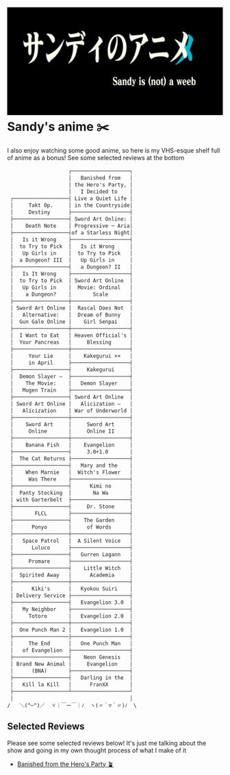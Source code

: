 ![preview](./preview.png)
Sandy\'s anime ✂️
=================

I also enjoy watching some good anime, so here is my VHS-esque shelf
full of anime as a bonus! See some selected reviews at the bottom


                        ┌───────────────────┐
                        │   Banished from   │
                        │ the Hero's Party, │
                        │   I Decided to    │
     ┌──────────────────┤ Live a Quiet Life │
     │     Takt Op.     │ in the Countryside│
     │     Destiny      ├───────────────────┤
     ├──────────────────┤ Sword Art Online: │
     │    Death Note    │ Progressive ─ Aria│
     ├──────────────────┤of a Starless Night│
     │   Is it Wrong    ├───────────────────┤
     │  to Try to Pick  │   Is it Wrong     │
     │   Up Girls in    │  to Try to Pick   │
     │  a Dungeon? III  │   Up Girls in     │
     ├──────────────────┤   a Dungeon? II   │
     │   Is It Wrong    ├───────────────────┤
     │  to Try to Pick  │ Sword Art Online  │
     │   Up Girls in    │  Movie: Ordinal   │
     │    a Dungeon?    │       Scale       │
     ├──────────────────┼───────────────────┤
     │ Sword Art Online │  Rascal Does Not  │
     │   Alternative:   │  Dream of Bunny   │
     │  Gun Gale Online │    Girl Senpai    │
     ├──────────────────┼───────────────────┤
     │  I Want to Eat   │ Heaven Official's │
     │  Your Pancreas   │     Blessing      │
     ├──────────────────┼───────────────────┤
     │     Your Lie     │    Kakegurui ××   │
     │     in April     ├───────────────────┤
     ├──────────────────┤     Kakegurui     │
     │  Demon Slayer –  ├───────────────────┤
     │    The Movie:    │   Demon Slayer    │
     │   Mugen Train    ├───────────────────┤
     ├──────────────────┤ Sword Art Online  │
     │ Sword Art Online │   Alicization –   │
     │   Alicization    │ War of Underworld │
     ├──────────────────┼───────────────────┤
     │    Sword Art     │     Sword Art     │
     │     Online       │     Online II     │
     ├──────────────────┼───────────────────┤
     │    Banana Fish   │    Evangelion     │
     ├──────────────────┤     3.0+1.0       │
     │  The Cat Returns ├───────────────────┤
     ├──────────────────┤   Mary and the    │
     │    When Marnie   │  Witch's Flower   │
     │     Was There    ├───────────────────┤
     ├──────────────────┤      Kimi no      │
     │  Panty Stocking  │       Na Wa       │
     │ with Garterbelt  ├───────────────────┤
     ├──────────────────┤     Dr. Stone     │
     │       FLCL       ├───────────────────┤
     ├──────────────────┤    The Garden     │
     │      Ponyo       │     of Words      │
     ├──────────────────┼───────────────────┤
     │   Space Patrol   │  A Silent Voice   │
     │      Luluco      ├───────────────────┤
     ├──────────────────┤   Gurren Lagann   │
     │     Promare      ├───────────────────┤
     ├──────────────────┤    Little Witch   │
     │  Spirited Away   │      Academia     │
     ├──────────────────┼───────────────────┤
     │      Kiki's      │   Kyokou Suiri    │
     │ Delivery Service ├───────────────────┤
     ├──────────────────┤   Evangelion 3.0  │
     │   My Neighbor    ├───────────────────┤
     │     Totoro       │   Evangelion 2.0  │
     ├──────────────────┼───────────────────┤
     │  One Punch Man 2 │   Evangelion 1.0  │
     ├──────────────────├───────────────────┤
     │     The End      │   One Punch Man   │
     │   of Evangelion  ├───────────────────┤
     ├──────────────────┤    Neon Genesis   │
     │ Brand New Animal │     Evangelion    │
     │      (BNA)       ├───────────────────┤
     ├──────────────────┤   Darling in the  │
     │   Kill la Kill   │      FranXX       │
     ├──────────────────┴───────────────────┘
     │                                      │
    /   ＼(^─^)／  ヾ｜￣ー￣｜ﾉ  ヽ(〃＾▽＾〃)ﾉ  \

Selected Reviews
----------------

Please see some selected reviews below! It\'s just me talking about the
show and going in my own thought process of what I make of it

-   [Banished from the Hero\'s Party 🪴](./banished)
